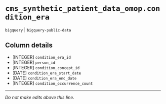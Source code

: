 # `cms_synthetic_patient_data_omop.condition_era`
`bigquery` | `bigquery-public-data`

## Column details
* [INTEGER]   `condition_era_id`
* [INTEGER]   `person_id`
* [INTEGER]   `condition_concept_id`
* [DATE]      `condition_era_start_date`
* [DATE]      `condition_era_end_date`
* [INTEGER]   `condition_occurrence_count`

-------------------------------------------------------------------------------
*Do not make edits above this line.*
